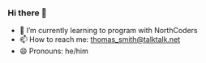 ### Hi there 👋

- 🌱 I’m currently learning to program with NorthCoders
- 📫 How to reach me: thomas_smith@talktalk.net 
- 😄 Pronouns: he/him
